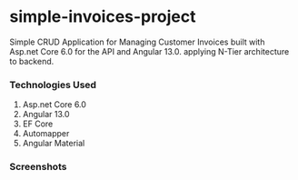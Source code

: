 # simple-invoices-project
Simple CRUD Application for Managing Customer Invoices built with Asp.net Core 6.0 for the API and Angular 13.0. applying N-Tier architecture to backend.

### Technologies Used
1. Asp.net Core 6.0
2. Angular 13.0
4. EF Core
5. Automapper
6. Angular Material

### Screenshots

